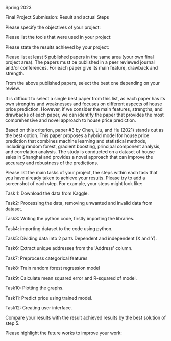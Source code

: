 Spring 2023

Final Project Submission: Result and actual Steps

Please specify the objectives of your project:

Please list the tools that were used in your project:

Please state the results achieved by your project:

Please list at least 5 published papers in the same area (your own final project area). The papers must be published in a peer reviewed journal and/or conferences. For each paper give its main feature, drawback and strength.

From the above published papers, select the best one depending on your review.

It is difficult to select a single best paper from this list, as each paper has its own strengths and weaknesses and focuses on different aspects of house price prediction. However, if we consider the main features, strengths, and drawbacks of each paper, we can identify the paper that provides the most comprehensive and novel approach to house price prediction.

Based on this criterion, paper #3 by Chen, Liu, and Hu (2021) stands out as the best option. This paper proposes a hybrid model for house price prediction that combines machine learning and statistical methods, including random forest, gradient boosting, principal component analysis, and correlation analysis. The study is conducted on a dataset of house sales in Shanghai and provides a novel approach that can improve the accuracy and robustness of the predictions.

Please list the main tasks of your project, the steps within each task that you have already taken to achieve your results. Please try to add a screenshot of each step. For example, your steps might look like:

Task 1: Download the data from Kaggle.

Task2: Processing the data, removing unwanted and invalid data from dataset.

Task3:  Writing the python code, firstly importing the libraries.

Task4: importing dataset to the code using python.

Task5: Dividing data into 2 parts Dependent and independent (X and Y).

Task6: Extract unique addresses from the 'Address' column.

Task7: Preprocess categorical features

Task8: Train random forest regression model

Task9: Calculate mean squared error and R-squared of model.

Task10: Plotting the graphs.

Task11: Predict price using trained model.

Task12: Creating user interface.

Compare your results with the result achieved results by the best solution of step 5.

Please highlight the future works to improve your work: